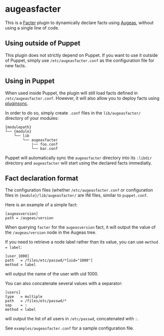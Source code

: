 augeasfacter
=============

This is a [Facter](http://projects.puppetlabs.com/projects/facter) plugin to dynamically declare facts using [Augeas](http://augeas.net), without using a single line of code.


Using outside of Puppet
------------------------

This plugin does not strictly depend on Puppet. If you want to use it outside of Puppet, simply use `/etc/augeasfacter.conf` as the configuration file for new facts.


Using in Puppet
----------------

When used inside Puppet, the plugin will still load facts defined in `/etc/augeasfacter.conf`. However, it will also allow you to deploy facts using [pluginsync](http://docs.puppetlabs.com/guides/plugins_in_modules.html).

In order to do so, simply create `.conf` files in the `lib/augeasfacter/` directory of your modules:

    {modulepath}
    └── {module}
        └── lib
            └── augeasfacter
                |── foo.conf
                └── bar.conf

Puppet will automatically sync the `augeasfacter` directory into its `:libdir` directory and `augeasfacter` will start using the declared facts immediatly.


Fact declaration format
------------------------

The configuration files (whether `/etc/augeasfacter.conf` or configuration files in `{module}/lib/augeasfacter/` are INI files, similar to `puppet.conf`.

Here is an example of a simple fact:

    [augeasversion]
    path = /augeas/version

When querying `facter` for the `augeasversion` fact, it will output the value of the `/augeas/version` node in the Augeas tree.

If you need to retrieve a node label rather than its value, you can use `method = label`:

    [user_1000]
    path   = /files/etc/passwd/*[uid="1000"]
    method = label

will output the name of the user with uid 1000.

You can also concatenate several values with a separator:

    [users]
    type   = multiple
    path   = /files/etc/passwd/*
    sep    = :
    method = label

will output the list of all users in `/etc/passwd`, concatenated with `:`.

See `examples/augeasfacter.conf` for a sample configuration file.

